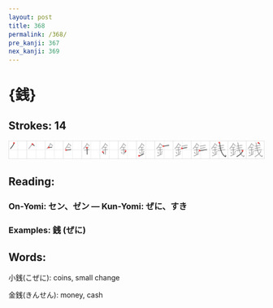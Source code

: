```yaml
---
layout: post
title: 368
permalink: /368/
pre_kanji: 367
nex_kanji: 369
---
```


# {銭}

## Strokes: 14

<div class="stroke"><img src="../images/E98AAD.png" /></div>

## Reading:

### On-Yomi: セン、ゼン &mdash; Kun-Yomi: ぜに、すき

### Examples: 銭 (ぜに)

## Words:

小銭(こぜに): coins, small change

金銭(きんせん): money, cash
